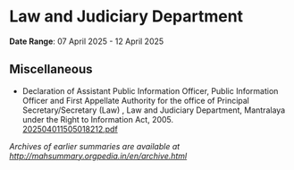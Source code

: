 # Law and Judiciary Department

**Date Range**: 07 April 2025 - 12 April 2025


## Miscellaneous
- Declaration of  Assistant Public Information Officer, Public Information Officer and First Appellate Authority   for the office of Principal Secretary/Secretary (Law) , Law and Judiciary  Department, Mantralaya under the Right to Information Act, 2005.\
  [202504011505018212.pdf](https://gr.maharashtra.gov.in/Site/Upload/Government%20Resolutions/English/202504011505018212....pdf)


*Archives of earlier summaries are available at http://mahsummary.orgpedia.in/en/archive.html*